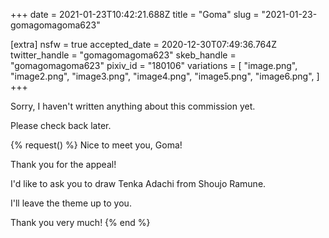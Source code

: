 +++
date = 2021-01-23T10:42:21.688Z
title = "Goma"
slug = "2021-01-23-gomagomagoma623"

[extra]
nsfw = true
accepted_date = 2020-12-30T07:49:36.764Z
twitter_handle = "gomagomagoma623"
skeb_handle = "gomagomagoma623"
pixiv_id = "180106"
variations = [
  "image.png",
  "image2.png",
  "image3.png",
  "image4.png",
  "image5.png",
  "image6.png",
]
+++

Sorry, I haven't written anything about this commission yet.

Please check back later.

{% request() %}
Nice to meet you, Goma!

Thank you for the appeal!

I'd like to ask you to draw Tenka Adachi from Shoujo Ramune.

I'll leave the theme up to you.

Thank you very much!
{% end %}
